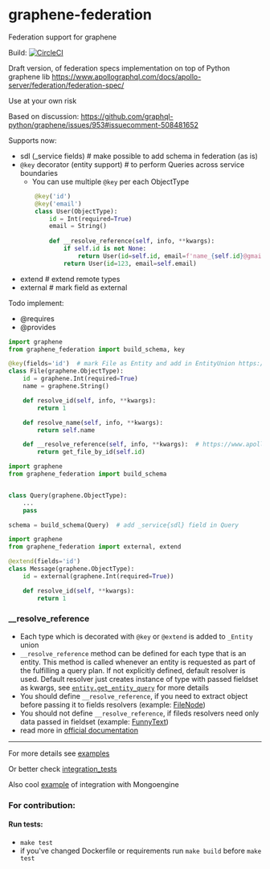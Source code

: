 # graphene-federation
Federation support for graphene

Build: [![CircleCI](https://circleci.com/gh/erebus1/graphene-federation.svg?style=svg)](https://circleci.com/gh/erebus1/graphene-federation)


Draft version, of federation specs implementation on top of Python graphene lib 
https://www.apollographql.com/docs/apollo-server/federation/federation-spec/

Use at your own risk

Based on discussion: https://github.com/graphql-python/graphene/issues/953#issuecomment-508481652

Supports now:
* sdl (_service fields)  # make possible to add schema in federation (as is)
* `@key` decorator (entity support) # to perform Queries across service boundaries
    *  You can use multiple `@key` per each ObjectType
    ```python
        @key('id')
        @key('email')
        class User(ObjectType):
            id = Int(required=True)
            email = String()
        
            def __resolve_reference(self, info, **kwargs):
                if self.id is not None:
                    return User(id=self.id, email=f'name_{self.id}@gmail.com')
                return User(id=123, email=self.email)              
    ```
* extend  # extend remote types
* external  # mark field as external 

Todo implement:
* @requires
* @provides


```python
import graphene
from graphene_federation import build_schema, key

@key(fields='id')  # mark File as Entity and add in EntityUnion https://www.apollographql.com/docs/apollo-server/federation/federation-spec/#key
class File(graphene.ObjectType):
    id = graphene.Int(required=True)
    name = graphene.String()

    def resolve_id(self, info, **kwargs):
        return 1

    def resolve_name(self, info, **kwargs):
        return self.name

    def __resolve_reference(self, info, **kwargs):  # https://www.apollographql.com/docs/apollo-server/api/apollo-federation/#__resolvereference
        return get_file_by_id(self.id)
```


```python
import graphene
from graphene_federation import build_schema


class Query(graphene.ObjectType):
    ...
    pass

schema = build_schema(Query)  # add _service{sdl} field in Query
```


```python
import graphene
from graphene_federation import external, extend

@extend(fields='id')
class Message(graphene.ObjectType):
    id = external(graphene.Int(required=True))

    def resolve_id(self, **kwargs):
        return 1

```

### __resolve_reference
* Each type which is decorated with `@key` or `@extend` is added to `_Entity` union
* `__resolve_reference` method can be defined for each type that is an entity. This method is called whenever an entity is requested as part of the fulfilling a query plan.
If not explicitly defined, default resolver is used. Default resolver just creates instance of type with passed fieldset as kwargs, see [`entity.get_entity_query`](graphene_federation/entity.py) for more details
* You should define `__resolve_reference`, if you need to extract object before passing it to fields resolvers (example: [FileNode](integration_tests/service_b/src/schema.py))
* You should not define `__resolve_reference`, if fileds resolvers need only data passed in fieldset (example: [FunnyText](integration_tests/service_a/src/schema.py))
* read more in [official documentation](https://www.apollographql.com/docs/apollo-server/api/apollo-federation/#__resolvereference)
------------------------

For more details see [examples](examples/)

Or better check [integration_tests](integration_tests/)

Also cool [example](https://github.com/erebus1/graphene-federation/issues/1) of integration with Mongoengine


### For contribution:
#### Run tests:
* `make test`
* if you've changed Dockerfile or requirements run `make build` before `make test`